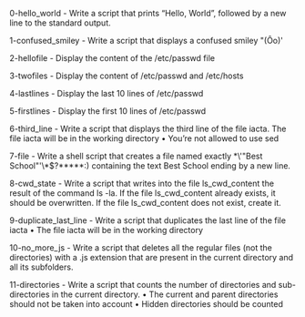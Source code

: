 0-hello_world - Write a script that prints “Hello, World”, followed by a new line to the standard output.

1-confused_smiley - Write a script that displays a confused smiley "(Ôo)'

2-hellofile - Display the content of the /etc/passwd file

3-twofiles - Display the content of /etc/passwd and /etc/hosts

4-lastlines - Display the last 10 lines of /etc/passwd

5-firstlines - Display the first 10 lines of /etc/passwd

6-third_line - Write a script that displays the third line of the file iacta.
The file iacta will be in the working directory
    • You’re not allowed to use sed

7-file - Write a shell script that creates a file named exactly \*\\'"Best School"\'\\*$\?\*\*\*\*\*:) containing the text Best School ending by a new line.

8-cwd_state - Write a script that writes into the file ls_cwd_content the result of the command ls -la. If the file ls_cwd_content already exists, it should be overwritten. If the file ls_cwd_content does not exist, create it.

9-duplicate_last_line - Write a script that duplicates the last line of the file iacta
      • The file iacta will be in the working directory

10-no_more_js - Write a script that deletes all the regular files (not the directories) with a .js extension that are present in the current directory and all its subfolders.

11-directories - Write a script that counts the number of directories and sub-directories in the current directory.
      • The current and parent directories should not be taken into account
      • Hidden directories should be counted

